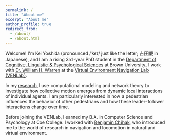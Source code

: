 ```yaml
---
permalink: /
title: "About me"
excerpt: "About me"
author_profile: true
redirect_from:
  - /about/
  - /about.html
---
```


Welcome! I'm Kei Yoshida (pronounced /ˈkeɪ/ just like the letter; 吉田慶 in Japanese), and I am a rising 3rd-year PhD student in the [Department of Cognitive, Linguistic & Psychological Sciences](https://www.brown.edu/academics/cognitive-linguistic-psychological-sciences/home) at Brown University. I work with [Dr. William H. Warren](https://vivo.brown.edu/display/wwarrenj) at the [Virtual Environment Navigation Lab (VENLab)](https://sites.brown.edu/venlab/).

In my [research](/research/), I use computational modeling and network theory to investigate how collective motion emerges from dynamic local interactions of individual agents. I am particularly interested in how a pedestrian influences the behavior of other pedestrians and how these leader-follower interactions change over time.

Before joining the VENLab, I earned my B.A. in Computer Science and Psychology at Coe College. I worked with [Benjamin Chihak](https://www.coe.edu/academics/majors-areas-study/psychology/faculty), who introduced me to the world of research in navigation and locomotion in natural and virtual environment.
